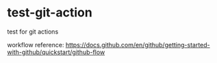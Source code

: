 # test-git-action
test for git actions


workflow reference:
https://docs.github.com/en/github/getting-started-with-github/quickstart/github-flow